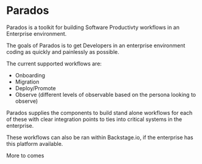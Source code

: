 # Parados

Parados is a toolkit for building Software Productivty workflows in an Enterprise environment.

The goals of Parados is to get Developers in an enterprise environment coding as quickly and painlessly as possible.

The current supported workflows are:

- Onboarding
- Migration
- Deploy/Promote
- Observe (different levels of observable based on the persona looking to observe)

Parados supplies the components to build stand alone workflows for each of these with clear integration points to ties into critical systems in the enterprise.

These workflows can also be ran within Backstage.io, if the enterprise has this platform available.

More to comes



